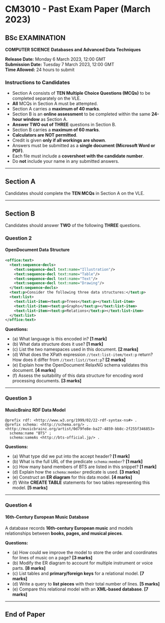 # CM3010 - Past Exam Paper (March 2023)

## BSc EXAMINATION

**COMPUTER SCIENCE**
**Databases and Advanced Data Techniques**

**Release Date:** Monday 6 March 2023, 12:00 GMT  
**Submission Date:** Tuesday 7 March 2023, 12:00 GMT  
**Time Allowed:** 24 hours to submit  

### Instructions to Candidates

- Section A consists of **TEN Multiple Choice Questions (MCQs)** to be completed separately on the VLE.
- **All** MCQs in Section A must be attempted.
- Section A carries a **maximum of 40 marks**.
- Section B is an **online assessment** to be completed within the same **24-hour window** as Section A.
- **Answer TWO out of THREE** questions in Section B.
- Section B carries a **maximum of 60 marks**.
- **Calculators are NOT permitted**.
- Credit is given **only if all workings are shown**.
- Answers must be submitted as a **single document (Microsoft Word or PDF)**.
- Each file must include a **coversheet with the candidate number**.
- Do **not** include your name in any submitted answers.

---

## Section A

Candidates should complete the **TEN MCQs** in Section A on the VLE.

---

## Section B

Candidates should answer **TWO** of the following **THREE** questions.

### Question 2

#### OpenDocument Data Structure

```xml
<office:text>
  <text:sequence-decls>
    <text:sequence-decl text:name="Illustration"/>
    <text:sequence-decl text:name="Table"/>
    <text:sequence-decl text:name="Text"/>
    <text:sequence-decl text:name="Drawing"/>
  </text:sequence-decls>
  <text:p>Consider the following three data structures:</text:p>
  <text:list>
    <text:list-item><text:p>Trees</text:p></text:list-item>
    <text:list-item><text:p>Graphs</text:p></text:list-item>
    <text:list-item><text:p>Relations</text:p></text:list-item>
  </text:list>
</office:text>
```

**Questions:**

- (a) What language is this encoded in? **[1 mark]**
- (b) What data structure does it use? **[1 mark]**
- (c) List the two namespaces used in this document. **[2 marks]**
- (d) What does the XPath expression `//text:list-item/text:p` return? How does it differ from `//text:list//text:p`? **[2 marks]**
- (e) Explain how the OpenDocument RelaxNG schema validates this document. **[4 marks]**
- (f) Assess the suitability of this data structure for encoding word processing documents. **[3 marks]**

---

### Question 3

#### MusicBrainz RDF Data Model

```turtle
@prefix rdf: <http://www.w3.org/1999/02/22-rdf-syntax-ns#> .
@prefix schema: <http://schema.org/> .
<http://musicbrainz.org/artist/0d79fe8e-ba27-4859-bb8c-2f255f346853>
  schema:name "BTS" ;
  schema:sameAs <http://bts-official.jp/> .
```

**Questions:**

- (a) What type did we put into the accept header? **[1 mark]**
- (b) What is the full URL of the predicate `schema:member`? **[1 mark]**
- (c) How many band members of BTS are listed in this snippet? **[1 mark]**
- (d) Explain how the `schema:member` predicate is used. **[3 marks]**
- (e) Construct an **ER diagram** for this data model. **[4 marks]**
- (f) Write **CREATE TABLE** statements for two tables representing this model. **[5 marks]**

---

### Question 4

#### 16th-Century European Music Database

A database records **16th-century European music** and models relationships between **books, pages, and musical pieces**.

**Questions:**

- (a) How could we improve the model to store the order and coordinates for lines of music on a page? **[3 marks]**
- (b) Modify the ER diagram to account for multiple instrument or voice parts. **[8 marks]**
- (c) List tables and **primary/foreign keys** for a relational model. **[7 marks]**
- (d) Write a query to **list pieces** with their total number of lines. **[5 marks]**
- (e) Compare this relational model with an **XML-based database**. **[7 marks]**

---

## End of Paper
